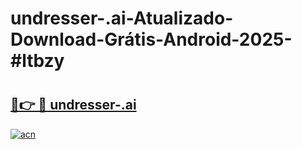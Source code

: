 # undresser-.ai-Atualizado-Download-Grátis-Android-2025-#ltbzy

# <h2><a href="https://ainizakaria.my?title=undresser-.ai&ref=24M">🔗👉 🔴 undresser-.ai</a></h2>

[![acn](https://github.com/user-attachments/assets/0f9c940e-d8b0-45ae-aac7-cd30a18b3e1c)](https://ainizakaria.my?title=undresser-.ai&ref=24M)


